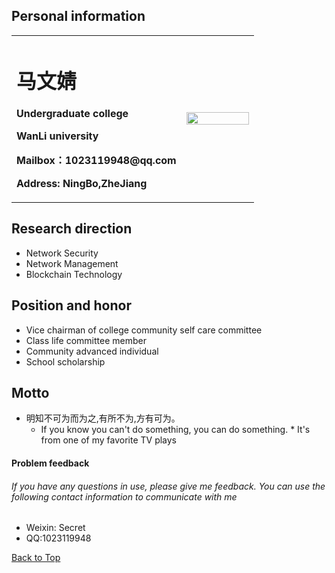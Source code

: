 ## Personal information
<a id="top"></a>
<table border="0">
 <tr>
  <td width="70%">
   <h1>马文婧</h1>
   <p><b>Undergraduate college</b></p>
   <p><b>WanLi university</b></p>
   <p><b>Mailbox：1023119948@qq.com</b></p>
   <p><b>Address: NingBo,ZheJiang</b></p>
   </td>
  <td width="30%">
   <img src="m=MaWjing.jpg" width="100%">
   </td>
 </tr>
 </table>
 
## Research direction
- Network Security
- Network Management
- Blockchain Technology

## Position and honor
* Vice chairman of college community self care committee
* Class life committee member
* Community advanced individual
* School scholarship

## Motto
- 明知不可为而为之,有所不为,方有可为。
    - If you know you can't do something, you can do something.
             * It's from one of my favorite TV plays
             
             
    
    
#### Problem feedback
###### If you have any questions in use, please give me feedback. You can use the following contact information to communicate with me
* Weixin: Secret
* QQ:1023119948


<a href="#top">Back to Top</a>
